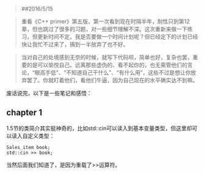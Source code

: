 >##2016/5/15

>重看《C++ primer》第五版，第一次看到现在时隔半年，耐性只到第12章，但也跳过了很多的习题，对一些细节理解不深。这次重新来做一下练习，但更新时间不定。我是否要做一个时间计划呢？但已经定下的计划已经快让我忙不过来了，搞到一半放弃了也不好。

>当对自己的处境感到无奈的时候，就写下代码呗，简单也好，复杂也罢，重要的是可以愉悦自己。远离那些虚伪的、看不起你的，也无需管他们的言论，“眼高手低”、“不知道自己干什么”、“有什么用”，这些不过是想让你放弃罢了。你就盯着他们，看他们牛逼，因为自己现在的水平确实达不到嘛。

废话说完，以下是一些笔记和感悟：

## chapter 1
1.5节的类简介其实挺神奇的，比如std::cin可以读入到基本变量类型，但这里却可以读入自定义类型：
```
Sales_item book;
std::cin >> book;
```
当然后面我们知道了，是因为重载了>>运算符。
